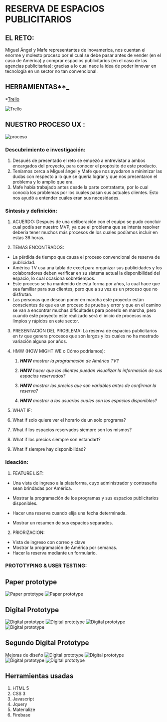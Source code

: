 # RESERVA DE ESPACIOS PUBLICITARIOS

## EL RETO:
Miguel Ángel y Mafe representantes de Inovamerica, nos cuentan el enorme y molesto proceso por el cual se debe pasar antes de vender (en el caso de América) y comprar espacios publicitarios (en el caso de las agencias publicitarias); gracias a lo cual nace la idea de poder innovar en tecnología en un sector no tan convencional.

## HERRAMIENTAS**_

*[Trello]()

![Trello]()

## NUESTRO PROCESO UX :

![proceso](https://raw.githubusercontent.com/adayc/reto-buses/nat-branch/assets/images/proceso.png)

### Descubrimiento e investigación:

1. Después de presentado el reto se empezó a entrevistar a ambos encargados del proyecto, para conocer el propósito de este producto.
2. Teníamos cerca a Miguel ángel y Mafe que nos ayudaron a minimizar las dudas con respecto a lo que se quería lograr y que nos presentaron el problema y lo amplio que era.
3. Mafe había trabajado antes desde la parte contratante, por lo cual conocía los problemas por los cuales pasan sus actuales clientes. Esto nos ayudó a entender cuáles eran sus necesidades.

### Síntesis y definición:

1. ACUERDO:
Después de una deliberación con el equipo se pudo concluir cual podía ser nuestro MVP, ya que el problema que se intenta resolver debería tener muchos más procesos de los cuales podíamos incluir en estas 36 horas.

2. TEMAS ENCONTRADOS:
* La pérdida de tiempo que causa el proceso convencional de reserva de publicidad.
* América TV usa una tabla de excel para organizar sus publicidades y los colaboradores deben verificar en su sistema actual la disponibilidad del espacio, lo cual ocasiona sobretiempos.
* Este proceso se ha mantenido de esta forma por años, la cual hace que sea familiar para sus clientes, pero que a su vez es un proceso que no disfrutan.
* Las personas que desean poner en marcha este proyecto están conscientes de que es un proceso de prueba y error y que en el camino se van a encontrar muchas dificultades para ponerlo en marcha, pero cuando este proyecto este realizado será el inicio de procesos más limpios y rápidos en este sector.

3. PRESENTACIÓN DEL PROBLEMA:
La reserva de espacios publicitarios en tv que genera procesos que son largos y los cuales no ha mostrado variación alguna por años.

4. HMW (HOW MIGHT WE o Cómo podríamos):

      1.    _**HMW** mostrar la programación de América TV?_

      2.    _**HMW** hacer que los clientes puedan visualizar la información de sus espacios reservados?_

      3.    _**HMW** mostrar los precios que son variables antes de confirmar la reserva?_

      4.    _**HMW** mostrar a los usuarios cuales son los espacios disponibles?_


6. WHAT IF:

1.    What if solo quiere ver el horario de un solo programa?

2.    What if los espacios reservados siempre son los mismos?

3.    What if los precios siempre son estandart?

4.    What if siempre hay disponibilidad?


### Ideación:

1. FEATURE LIST:

* Una vista de ingreso a la plataforma, cuyo administrador y contraseña sean brindadas por América.

* Mostrar la programación de los programas y sus espacios publicitarios disponibles.

* Hacer una reserva cuando elija una fecha determinada.

* Mostrar un resumen de sus espacios separados.

2. PRIORIZACION:
* Vista de ingreso con correo y clave
* Mostrar la programación de América por semanas.
* Hacer la reserva mediante un formulario.

### PROTOTYPING & USER TESTING:
## Paper prototype
![Paper prototype](assets/images/paper-prot-1.jpeg)
![Paper prototype](assets/images/paper-prot-2.jpeg)

## Digital Prototype
![Digital prototype](assets/images/1-index.png)
![Digital prototype](assets/images/2-home.png)
![Digital prototype](assets/images/3-reserva.png)
![Digital prototype](assets/images/4-confirmacion.png)

## Segundo Digital Prototype
Mejoras de diseño
![Digital prototype](assets/images/1.jpg)
![Digital prototype](assets/images/2.jpg)
![Digital prototype](assets/images/3.jpg)
![Digital prototype](assets/images/4.jpg)

## Herramientas usadas
1. HTML 5
2. CSS 3
3. Javascript
4. Jquery
5. Materialize
6. Firebase

